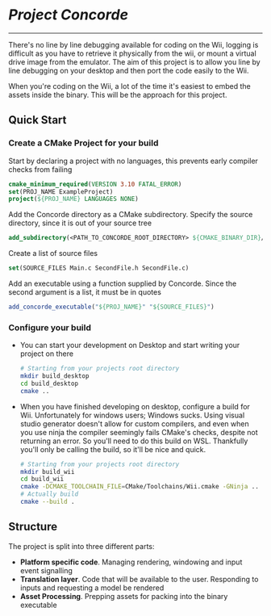 # ***Project Concorde***

------

There's no line by line debugging available for coding on the Wii, logging is difficult as you have to retrieve it physically from the wii, or mount a virtual drive image from the emulator. The aim of this project is to allow you line by line debugging on your desktop and then port the code easily to the Wii. 

When you're coding on the Wii, a lot of the time it's easiest to embed the assets inside the binary. This will be the approach for this project.

## Quick Start

### Create a CMake Project for your build

Start by declaring a project with no languages, this prevents early compiler checks from failing

```cmake
cmake_minimum_required(VERSION 3.10 FATAL_ERROR)
set(PROJ_NAME ExampleProject)
project(${PROJ_NAME} LANGUAGES NONE)
```

Add the Concorde directory as a CMake subdirectory. Specify the source directory, since it is out of your source tree

```cmake
add_subdirectory(<PATH_TO_CONCORDE_ROOT_DIRECTORY> ${CMAKE_BINARY_DIR}/Concorde)
```

Create a list of source files 

```cmake
set(SOURCE_FILES Main.c SecondFile.h SecondFile.c)
```

Add an executable using a function supplied by Concorde. Since the second argument is a list, it must be in quotes

```cmake
add_concorde_executable("${PROJ_NAME}" "${SOURCE_FILES}")
```

### Configure your build

- You can start your development on Desktop and start writing your project on there

  ```bash
  # Starting from your projects root directory
  mkdir build_desktop
  cd build_desktop
  cmake ..
  ```

- When you have finished developing on desktop, configure a build for Wii. 
  Unfortunately for windows users; Windows sucks. Using visual studio generator doesn't allow for custom compilers, and even when you use ninja the compiler seemingly fails CMake's checks, despite not returning an error. So you'll need to do this build on WSL. Thankfully you'll only be calling the build, so it'll be nice and quick.

  ```bash
  # Starting from your projects root directory
  mkdir build_wii
  cd build_wii
  cmake -DCMAKE_TOOLCHAIN_FILE=CMake/Toolchains/Wii.cmake -GNinja ..
  # Actually build
  cmake --build .
  ```

## Structure

 The project is split into three different parts:

- **Platform specific code**. Managing rendering, windowing and input event signalling
- **Translation layer**. Code that will be available to the user. Responding to inputs and requesting a model be rendered
- **Asset Processing**. Prepping assets for packing into the binary executable 